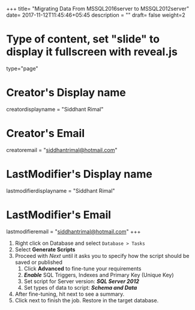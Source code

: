 +++
title= "Migrating Data From MSSQL2016server to MSSQL2012server"
date= 2017-11-12T11:45:46+05:45
description = ""
draft= false
weight=2
# Type of content, set "slide" to display it fullscreen with reveal.js
type="page"
# Creator's Display name
creatordisplayname = "Siddhant Rimal"
# Creator's Email
creatoremail = "siddhantrimal@hotmail.com"
# LastModifier's Display name
lastmodifierdisplayname = "Siddhant Rimal"
# LastModifier's Email
lastmodifieremail = "siddhantrimal@hotmail.com"
+++

1. Right click on Database and select `Database > Tasks`
1. Select __Generate Scripts__
1. Proceed with _Next_ until it asks you to specify how the script should be saved or published
	1. Click __Advanced__ to fine-tune your requirements
	1. ___Enable___ SQL Triggers, Indexes and Primary Key (Unique Key)
	1. Set script for Server version: ___SQL Server 2012___
	1. Set types of data to script: ___Schema and Data___
1. After fine-tuning, hit next to see a summary.
1. Click next to finish the job. Restore in the target database.
